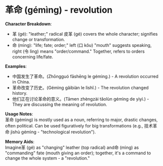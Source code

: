 # **革命 (gémìng) - revolution**

**Character Breakdown**:  
- 革 (gé): "leather;" radical ⽪⾰ (gé) covers the whole character; signifies change or transformation.  
- 命 (mìng): "life; fate; order;" left (口 kǒu) "mouth" suggests speaking, right (令 lìng) means "order/command." Together, refers to orders concerning life/fate.

**Examples**:  
- 中国发生了革命。(Zhōngguó fāshēng le gémìng.) - A revolution occurred in China.  
- 革命改变了历史。(Gémìng gǎibiàn le lìshǐ.) - The revolution changed history.  
- 他们正在讨论革命的意义。(Tāmen zhèngzài tǎolùn gémìng de yìyì.) - They are discussing the meaning of revolution.

**Usage Notes**:  
革命 (gémìng) is mostly used as a noun, referring to major, drastic changes, often political. Can be used figuratively for big transformations (e.g., 技术革命 jìshù gémìng - "technological revolution").

**Memory Aids**:  
Imagine革 (gé) as "changing" leather (top radical) and命 (mìng) as "commanding" fate (mouth giving an order); together, it's a command to change the whole system - a "revolution."